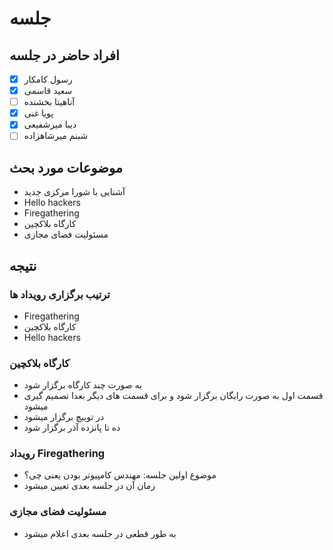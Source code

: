 # جلسه
## افراد حاضر در جلسه
- [x] رسول کامکار
- [x] سعید قاسمی
- [ ] آناهیتا بخشنده
- [x] پویا غنی
- [x] دیبا میرشفیعی
- [ ] شبنم میرشاهزاده

## موضوعات مورد بحث
* آشنایی با شورا مرکزی جدید
* Hello hackers
* Firegathering
* کارگاه بلاکچین
* مسئولیت فضای مجازی

## نتیجه

### ترتیب برگزاری رویداد ها
* Firegathering
* کارگاه بلاکچین
* Hello hackers

### کارگاه بلاکچین
* به صورت چند کارگاه برگزار شود
* قسمت اول به صورت رایگان برگزار شود و برای قسمت های دیگر بعدا تصمیم گیری میشود
* در توییچ برگزار میشود
* ده تا پانزده آذر برگزار شود

### رویداد Firegathering
* موضوع اولین جلسه: مهندس کامپیوتر بودن یعنی چی؟
* زمان آن در جلسه بعدی تعیین میشود

### مسئولیت فضای مجازی
* به طور قطعی در جلسه بعدی اعلام میشود